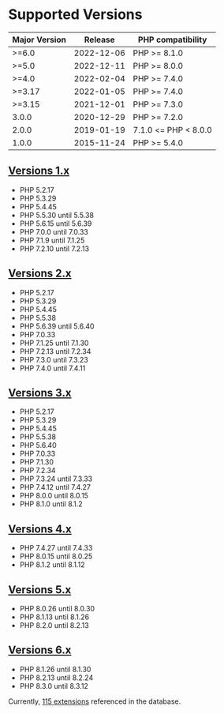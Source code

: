 # Supported Versions

| Major Version | Release    | PHP compatibility    |
|---------------|------------|----------------------|
| >=6.0         | 2022-12-06 | PHP >= 8.1.0         |
| >=5.0         | 2022-12-11 | PHP >= 8.0.0         |
| >=4.0         | 2022-02-04 | PHP >= 7.4.0         |
| >=3.17        | 2022-01-05 | PHP >= 7.4.0         |
| >=3.15        | 2021-12-01 | PHP >= 7.3.0         |
| 3.0.0         | 2020-12-29 | PHP >= 7.2.0         |
| 2.0.0         | 2019-01-19 | 7.1.0 <= PHP < 8.0.0 |
| 1.0.0         | 2015-11-24 | PHP >= 5.4.0         |

## [Versions 1.x](SUPPORTED-VERSIONS_1.x.md)

* PHP 5.2.17
* PHP 5.3.29
* PHP 5.4.45
* PHP 5.5.30 until 5.5.38
* PHP 5.6.15 until 5.6.39
* PHP 7.0.0 until 7.0.33
* PHP 7.1.9 until 7.1.25
* PHP 7.2.10 until 7.2.13

## [Versions 2.x](SUPPORTED-VERSIONS_2.x.md)

* PHP 5.2.17
* PHP 5.3.29
* PHP 5.4.45
* PHP 5.5.38
* PHP 5.6.39 until 5.6.40
* PHP 7.0.33
* PHP 7.1.25 until 7.1.30
* PHP 7.2.13 until 7.2.34
* PHP 7.3.0 until 7.3.23
* PHP 7.4.0 until 7.4.11

## [Versions 3.x](SUPPORTED-VERSIONS_3.x.md)

* PHP 5.2.17
* PHP 5.3.29
* PHP 5.4.45
* PHP 5.5.38
* PHP 5.6.40
* PHP 7.0.33
* PHP 7.1.30
* PHP 7.2.34
* PHP 7.3.24 until 7.3.33
* PHP 7.4.12 until 7.4.27
* PHP 8.0.0 until 8.0.15
* PHP 8.1.0 until 8.1.2

## [Versions 4.x](SUPPORTED-VERSIONS_4.x.md)

* PHP 7.4.27 until 7.4.33
* PHP 8.0.15 until 8.0.25
* PHP 8.1.2 until 8.1.12

## [Versions 5.x](SUPPORTED-VERSIONS_5.x.md)

* PHP 8.0.26 until 8.0.30
* PHP 8.1.13 until 8.1.26
* PHP 8.2.0 until 8.2.13

## [Versions 6.x](SUPPORTED-VERSIONS_6.x.md)

* PHP 8.1.26 until 8.1.30
* PHP 8.2.13 until 8.2.24
* PHP 8.3.0 until 8.3.12

Currently, [115 extensions](SUPPORTED-EXTENSIONS.md) referenced in the database.
